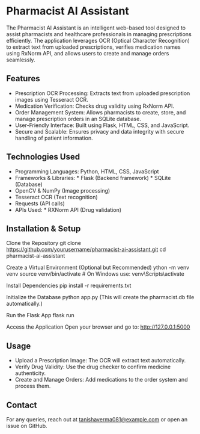 # Pharmacist AI Assistant
The Pharmacist AI Assistant is an intelligent web-based tool designed to assist pharmacists and healthcare professionals in managing prescriptions efficiently. The application leverages OCR (Optical Character Recognition) to extract text from uploaded prescriptions, verifies medication names using RxNorm API, and allows users to create and manage orders seamlessly.

## Features
* Prescription OCR Processing: Extracts text from uploaded prescription images using Tesseract OCR.
* Medication Verification: Checks drug validity using RxNorm API.
* Order Management System: Allows pharmacists to create, store, and manage prescription orders in an SQLite database.
* User-Friendly Interface: Built using Flask, HTML, CSS, and JavaScript.
* Secure and Scalable: Ensures privacy and data integrity with secure handling of patient information.

## Technologies Used
* Programming Languages: Python, HTML, CSS, JavaScript
* Frameworks & Libraries:
          * Flask (Backend framework)
          * SQLite (Database)
* OpenCV & NumPy (Image processing)
* Tesseract OCR (Text recognition)
* Requests (API calls)
* APIs Used:
          * RXNorm API (Drug validation)

## Installation & Setup
Clone the Repository
git clone https://github.com/yourusername/pharmacist-ai-assistant.git
cd pharmacist-ai-assistant

Create a Virtual Environment (Optional but Recommended)
ython -m venv venv
source venv/bin/activate  # On Windows use: venv\Scripts\activate

Install Dependencies
pip install -r requirements.txt

Initialize the Database
python app.py
(This will create the pharmacist.db file automatically.)

Run the Flask App
flask run

Access the Application
Open your browser and go to: http://127.0.0.1:5000

## Usage
* Upload a Prescription Image: The OCR will extract text automatically.
* Verify Drug Validity: Use the drug checker to confirm medicine authenticity.
* Create and Manage Orders: Add medications to the order system and process them.

## Contact
For any queries, reach out at tanishaverma081@example.com or open an issue on GitHub.
